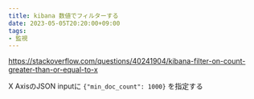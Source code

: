 ```yaml
---
title: kibana 数値でフィルターする
date: 2023-05-05T20:20:00+09:00
tags:
- 監視
---
```


https://stackoverflow.com/questions/40241904/kibana-filter-on-count-greater-than-or-equal-to-x

X AxisのJSON inputに `{"min_doc_count": 1000}` を指定する
